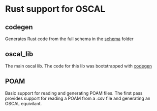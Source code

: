 # Rust support for OSCAL

## codegen
Generates Rust code from the full schema in the [schema](./schema) folder

## oscal_lib
The main oscal lib.  The code for this lib was bootstrapped with [codegen](./codegen)

## POAM
Basic support for reading and generating POAM files.  The first pass provides support for reading a POAM from a .csv file and generating an OSCAL equivilant.